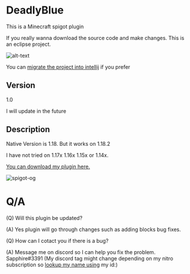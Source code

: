 # DeadlyBlue
This is a Minecraft spigot plugin

If you really wanna download the source code and make changes. This is an eclipse project.

![alt-text](https://user-images.githubusercontent.com/80566162/162448931-7b8d1bed-c366-4cdd-bfe6-11380f89805e.png)

You can [migrate the project into intellij](https://www.jetbrains.com/help/idea/import-project-from-eclipse-page-1.html#open-eclipse-project) if you prefer


## Version
1.0

I will update in the future

## Description
Native Version is 1.18. 
But it works on 1.18.2 

I have not tried on 1.17x 1.16x 1.15x or 1.14x.

[You can download my plugin here.](https://www.spigotmc.org/resources/deadly-blue.101223/)

![spigot-og](https://user-images.githubusercontent.com/80566162/162448625-9bfcff86-33f6-4bd3-aeff-ea7f544424f2.png)

# Q/A

<p>(Q) Will this plugin be updated?</p>
<p>(A) Yes plugin will go through changes such as adding blocks bug fixes.</p>



(Q) How can I cotact you if there is a bug?

(A) Message me on discord so I can help you fix the problem. Sapphire#3391 (My discord tag might change depending on my nitro subscription so [lookup my name using](https://discord.id/) my id:)
